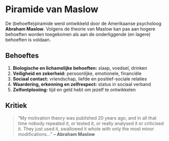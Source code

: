 # Piramide van Maslow

De (behoefte)piramide werd ontwikkeld door de Amerikaanse psycholoog **Abraham Maslow**.
Volgens de theorie van Maslow kan pas aan hogere behoeften worden toegekomen als aan de onderliggende (en lagere) behoeften is voldaan.

## Behoeftes

1. **Biologische en lichamelijke behoeften:** slaap, voedsel, drinken
2. **Veiligheid en zekerheid:** persoonlijke, emotionele, financiële
3. **Sociaal contact:** vriendschap, liefde en positief-sociale relaties
4. **Waardering, erkenning en zelfrespect:** status in sociaal verband
5. **Zelfontplooiing:** tijd en geld hebt om jezelf te ontwikkelen

## Kritiek

> “My motivation theory was published 20 years ago, and in all that time nobody repeated it, or tested it, or really analysed it or criticised it. They just used it, swallowed it whole with only the most minor modifications...”
> **– Abraham Maslow**
